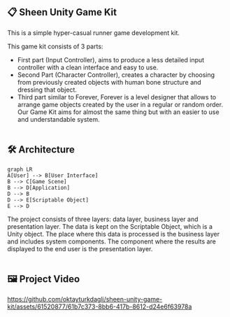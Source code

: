 ## 📋 Sheen Unity Game Kit
This is a simple hyper-casual runner game development kit.

This game kit consists of 3 parts:
-   First part (Input Controller), aims to produce a less detailed input controller with a clean interface and easy to use.
-   Second Part (Character Controller), creates a character by choosing from previously created objects with human bone structure and dressing that object.
-   Third part similar to Forever, Forever is a level designer that allows to arrange game objects created by the user in a regular or random order. Our Game Kit aims for almost the same thing but with an easier to use and understandable system.
<br/><br/>


## 🛠 Architecture
```mermaid
graph LR
A[User] --> B[User Interface]
B --> C[Game Scene]
B --> D[Application]
D --> B
D --> E[Scriptable Object]
E --> D
```
The project consists of three layers: data layer, business layer and presentation layer. The data is kept on the Scriptable Object, which is a Unity object. The place where this data is processed is the business layer and includes system components. The component where the results are displayed to the end user is the presentation layer.
<br/><br/>


## 🖼 Project Video
https://github.com/oktayturkdagli/sheen-unity-game-kit/assets/61520877/61b7c373-8bb6-417b-8612-d24e6f63978a



